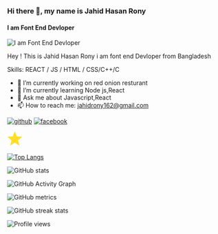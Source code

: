 ### Hi there 👋, my name is Jahid Hasan Rony
#### I am Font End Devloper
![I am Font End Devloper](https://arturssmirnovs.github.io/github-profile-readme-generator/images/banner.png)

Hey ! This is Jahid Hasan Rony i am font end Devloper from Bangladesh

Skills: REACT / JS / HTML / CSS/C++/C

- 🔭 I’m currently working on red onion resturant 
- 🌱 I’m currently learning Node js,React 
- 💬 Ask me about Javascript,React 
- 📫 How to reach me: jahidrony162@gmail.com 


[<img src='https://cdn.jsdelivr.net/npm/simple-icons@3.0.1/icons/github.svg' alt='github' height='40'>](https://github.com/jahidrony037)  [<img src='https://cdn.jsdelivr.net/npm/simple-icons@3.0.1/icons/facebook.svg' alt='facebook' height='40'>](https://www.facebook.com/jahidrony037)  

<a href='https://stars.github.com/'><img src='https://raw.githubusercontent.com/acervenky/animated-github-badges/master/assets/starbadge.gif' width='35' height='35'></a> 

[![Top Langs](https://github-readme-stats.vercel.app/api/top-langs/?username=jahidrony037)](https://github.com/anuraghazra/github-readme-stats)

![GitHub stats](https://github-readme-stats.vercel.app/api?username=jahidrony037&show_icons=true)  

![GitHub Activity Graph](https://activity-graph.herokuapp.com/graph?username=jahidrony037)  

![GitHub metrics](https://metrics.lecoq.io/jahidrony037)  

![GitHub streak stats](https://github-readme-streak-stats.herokuapp.com/?user=jahidrony037)  

![Profile views](https://gpvc.arturio.dev/jahidrony037)  
